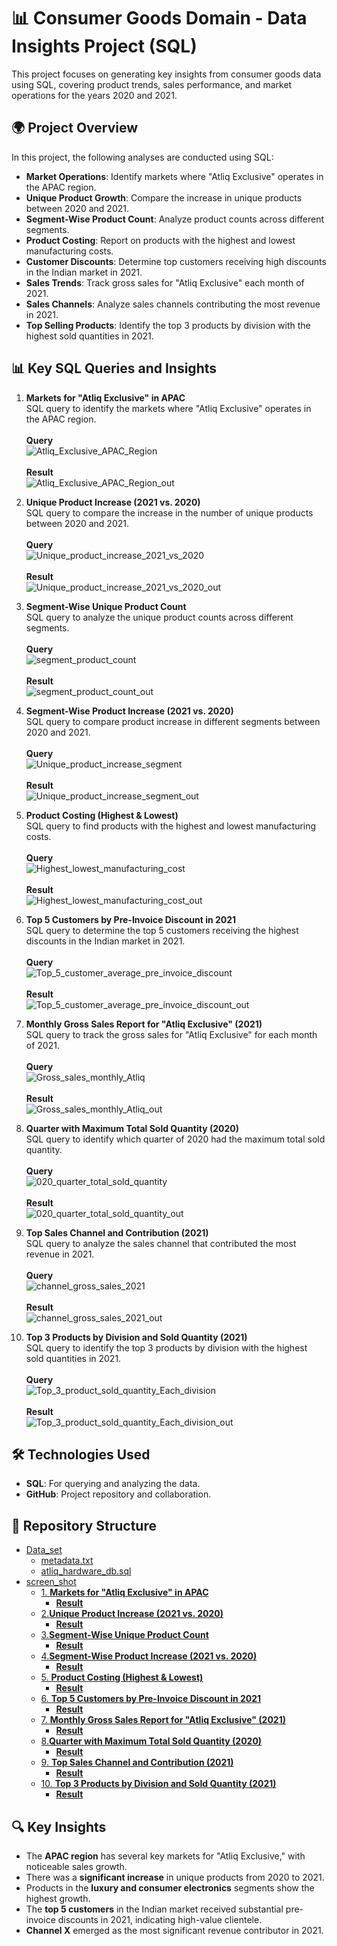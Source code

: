 # 📊 Consumer Goods Domain - Data Insights Project (SQL)

This project focuses on generating key insights from consumer goods data using SQL, covering product trends, sales performance, and market operations for the years 2020 and 2021.

## 🌍 Project Overview

In this project, the following analyses are conducted using SQL:

- **Market Operations**: Identify markets where "Atliq Exclusive" operates in the APAC region.
- **Unique Product Growth**: Compare the increase in unique products between 2020 and 2021.
- **Segment-Wise Product Count**: Analyze product counts across different segments.
- **Product Costing**: Report on products with the highest and lowest manufacturing costs.
- **Customer Discounts**: Determine top customers receiving high discounts in the Indian market in 2021.
- **Sales Trends**: Track gross sales for "Atliq Exclusive" each month of 2021.
- **Sales Channels**: Analyze sales channels contributing the most revenue in 2021.
- **Top Selling Products**: Identify the top 3 products by division with the highest sold quantities in 2021.

## 📊 Key SQL Queries and Insights

1. **Markets for "Atliq Exclusive" in APAC**  
   SQL query to identify the markets where "Atliq Exclusive" operates in the APAC region.
   <br>
   <br>
   <b>Query</b><br>
   ![Atliq_Exclusive_APAC_Region](screen_shot/Atliq_Exclusive_APAC_Region.png)<br><br>
   <b>Result</b><br>
   ![Atliq_Exclusive_APAC_Region_out](screen_shot/Atliq_Exclusive_APAC_Region_out.png)

2. **Unique Product Increase (2021 vs. 2020)**  
   SQL query to compare the increase in the number of unique products between 2020 and 2021.
   <br>
    <br>
   <b>Query</b><br>
   ![Unique_product_increase_2021_vs_2020](screen_shot/Unique_product_increase_2021_vs_2020.png)<br><br>
   <b>Result</b><br>
   ![Unique_product_increase_2021_vs_2020_out](screen_shot/Unique_product_increase_2021_vs_2020_out.png)

3. **Segment-Wise Unique Product Count**  
   SQL query to analyze the unique product counts across different segments.
   <br>
    <br>
   <b>Query</b><br>
   ![segment_product_count](screen_shot/segment_product_count.png)<br><br>
   <b>Result</b><br>
   ![segment_product_count_out](screen_shot/segment_product_count_out.png)

4. **Segment-Wise Product Increase (2021 vs. 2020)**  
   SQL query to compare product increase in different segments between 2020 and 2021.
   <br>
    <br>
   <b>Query</b><br>
   ![Unique_product_increase_segment](screen_shot/Unique_product_increase_segment.png)<br><br>
   <b>Result</b><br>
   ![Unique_product_increase_segment_out](screen_shot/Unique_product_increase_segment_out.png)

5. **Product Costing (Highest & Lowest)**  
   SQL query to find products with the highest and lowest manufacturing costs.
   <br>
    <br>
   <b>Query</b><br>
   ![Highest_lowest_manufacturing_cost](screen_shot/Highest_lowest_manufacturing_cost.png)<br><br>
   <b>Result</b><br>
   ![Highest_lowest_manufacturing_cost_out](screen_shot/Highest_lowest_manufacturing_cost_out.png)

6. **Top 5 Customers by Pre-Invoice Discount in 2021**  
   SQL query to determine the top 5 customers receiving the highest discounts in the Indian market in 2021.
   <br>
    <br>
   <b>Query</b><br>
   ![Top_5_customer_average_pre_invoice_discount](screen_shot/Top_5_customer_average_pre_invoice_discount.png)<br><br>
   <b>Result</b><br>
   ![Top_5_customer_average_pre_invoice_discount_out](screen_shot/Top_5_customer_average_pre_invoice_discount_out.png)

7. **Monthly Gross Sales Report for "Atliq Exclusive" (2021)**  
   SQL query to track the gross sales for "Atliq Exclusive" for each month of 2021.
   <br>
    <br>
   <b>Query</b><br>
   ![Gross_sales_monthly_Atliq](screen_shot/Gross_sales_monthly_Atliq.png)<br><br>
   <b>Result</b><br>
   ![Gross_sales_monthly_Atliq_out](screen_shot/Gross_sales_monthly_Atliq_out.png)

8. **Quarter with Maximum Total Sold Quantity (2020)**  
   SQL query to identify which quarter of 2020 had the maximum total sold quantity.
   <br>
    <br>
   <b>Query</b><br>
   ![020_quarter_total_sold_quantity](screen_shot/2020_quarter_total_sold_quantity.png)<br><br>
   <b>Result</b><br>
   ![020_quarter_total_sold_quantity_out](screen_shot/2020_quarter_total_sold_quantity_out.png)

9. **Top Sales Channel and Contribution (2021)**  
   SQL query to analyze the sales channel that contributed the most revenue in 2021.
   <br>
    <br>
   <b>Query</b><br>
   ![channel_gross_sales_2021](screen_shot/channel_gross_sales_2021.png)<br><br>
   <b>Result</b><br>
   ![channel_gross_sales_2021_out](screen_shot/channel_gross_sales_2021_out.png)

10. **Top 3 Products by Division and Sold Quantity (2021)**  
    SQL query to identify the top 3 products by division with the highest sold quantities in 2021.
    <br>
    <br>
   <b>Query</b><br>
   ![Top_3_product_sold_quantity_Each_division](screen_shot/Top_3_product_sold_quantity_Each_division.png)<br><br>
   <b>Result</b><br>
   ![Top_3_product_sold_quantity_Each_division_out](screen_shot/Top_3_product_sold_quantity_Each_division_out.png)

## 🛠️ Technologies Used

- **SQL**: For querying and analyzing the data.
- **GitHub**: Project repository and collaboration.

## 📂 Repository Structure

- [Data_set](https://github.com/pandimech/Atliq_Hardware/tree/main/Data_set)
  - [metadata.txt](https://github.com/pandimech/Atliq_Hardware/blob/main/Data_set/Metadata.txt)
  - [atliq_hardware_db.sql](https://github.com/pandimech/Atliq_Hardware/blob/main/Data_set/atliq_hardware_db.sql)
- [screen_shot](https://github.com/pandimech/Atliq_Hardware/tree/main/screen_shot)
   - [1. **Markets for "Atliq Exclusive" in APAC** ](https://github.com/pandimech/Atliq_Hardware/blob/main/screen_shot/Atliq_Exclusive_APAC_Region.png)
      - [ **Result** ](https://github.com/pandimech/Atliq_Hardware/blob/main/screen_shot/Atliq_Exclusive_APAC_Region_out.png)
   - [2.**Unique Product Increase (2021 vs. 2020)** ](https://github.com/pandimech/Atliq_Hardware/blob/main/screen_shot/Unique_product_increase_2021_vs_2020.png)
      - [**Result**](https://github.com/pandimech/Atliq_Hardware/blob/main/screen_shot/Unique_product_increase_2021_vs_2020_out.png)
   - [3.**Segment-Wise Unique Product Count** ](https://github.com/pandimech/Atliq_Hardware/blob/main/screen_shot/segment_product_count.png)
      - [**Result**](https://github.com/pandimech/Atliq_Hardware/blob/main/screen_shot/segment_product_count_out.png)
   - [4.**Segment-Wise Product Increase (2021 vs. 2020)**](https://github.com/pandimech/Atliq_Hardware/blob/main/screen_shot/Unique_product_increase_segment.png)
      - [**Result**](https://github.com/pandimech/Atliq_Hardware/blob/main/screen_shot/Unique_product_increase_segment_out.png)
   - [5. **Product Costing (Highest & Lowest)**  ](https://github.com/pandimech/Atliq_Hardware/blob/main/screen_shot/Highest_lowest_manufacturing_cost.png)
      - [**Result**](https://github.com/pandimech/Atliq_Hardware/blob/main/screen_shot/Highest_lowest_manufacturing_cost_out.png)
   - [6. **Top 5 Customers by Pre-Invoice Discount in 2021**](https://github.com/pandimech/Atliq_Hardware/blob/main/screen_shot/Top_5_customer_average_pre_invoice_discount.png)
      - [**Result**](https://github.com/pandimech/Atliq_Hardware/blob/main/screen_shot/Top_5_customer_average_pre_invoice_discount_out.png)
   - [7. **Monthly Gross Sales Report for "Atliq Exclusive" (2021)**](https://github.com/pandimech/Atliq_Hardware/blob/main/screen_shot/Gross_sales_monthly_Atliq.png)
      - [**Result**](https://github.com/pandimech/Atliq_Hardware/blob/main/screen_shot/Gross_sales_monthly_Atliq_out.png)
   - [8.**Quarter with Maximum Total Sold Quantity (2020)** ](https://github.com/pandimech/Atliq_Hardware/blob/main/screen_shot/2020_quarter_total_sold_quantity.png)
      - [**Result**](https://github.com/pandimech/Atliq_Hardware/blob/main/screen_shot/2020_quarter_total_sold_quantity_out.png)
   - [9. **Top Sales Channel and Contribution (2021)** ](https://github.com/pandimech/Atliq_Hardware/blob/main/screen_shot/channel_gross_sales_2021.png)
      - [**Result**](https://github.com/pandimech/Atliq_Hardware/blob/main/screen_shot/channel_gross_sales_2021_out.png)
   - [10. **Top 3 Products by Division and Sold Quantity (2021)**](https://github.com/pandimech/Atliq_Hardware/blob/main/screen_shot/Top_3_product_sold_quantity_Each_division.png)
      - [**Result**](https://github.com/pandimech/Atliq_Hardware/blob/main/screen_shot/Top_3_product_sold_quantity_Each_division_out.png)  



## 🔍 Key Insights

- The **APAC region** has several key markets for "Atliq Exclusive," with noticeable sales growth.
- There was a **significant increase** in unique products from 2020 to 2021.
- Products in the **luxury and consumer electronics** segments show the highest growth.
- The **top 5 customers** in the Indian market received substantial pre-invoice discounts in 2021, indicating high-value clientele.
- **Channel X** emerged as the most significant revenue contributor in 2021.


